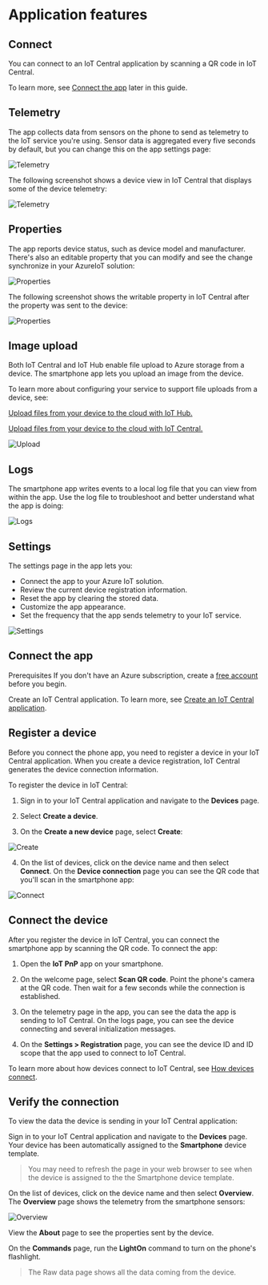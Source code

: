 # Application features

## Connect

You can connect to an IoT Central application by scanning a QR code in IoT Central.

To learn more, see [Connect the app](#connect-the-app) later in this guide.

## Telemetry

The app collects data from sensors on the phone to send as telemetry to the IoT service you're using. Sensor data is aggregated every five seconds by default, but you can change this on the app settings page:

![Telemetry](./media/telemetry.png)

The following screenshot shows a device view in IoT Central that displays some of the device telemetry:

![Telemetry](./media/central-telemetry.png)

## Properties

The app reports device status, such as device model and manufacturer. There's also an editable property that you can modify and see the change synchronize in your AzureIoT solution:

![Properties](./media/properties.png)

The following screenshot shows the writable property in IoT Central after the property was sent to the device:

![Properties](./media/central-writable-property.png)

## Image upload
Both IoT Central and IoT Hub enable file upload to Azure storage from a device. The smartphone app lets you upload an image from the device.

To learn more about configuring your service to support file uploads from a device, see:

[Upload files from your device to the cloud with IoT Hub.](https://learn.microsoft.com/en-us/azure/iot-hub/iot-hub-csharp-csharp-file-upload)

[Upload files from your device to the cloud with IoT Central.](https://learn.microsoft.com/en-us/azure/iot-central/core/howto-configure-file-uploads)

![Upload](./media/image-upload.png)

## Logs
The smartphone app writes events to a local log file that you can view from within the app. Use the log file to troubleshoot and better understand what the app is doing:

![Logs](./media/logs.png)

## Settings
The settings page in the app lets you:

- Connect the app to your Azure IoT solution.
- Review the current device registration information.
- Reset the app by clearing the stored data.
- Customize the app appearance.
- Set the frequency that the app sends telemetry to your IoT service.

![Settings](./media/settings.png)

## Connect the app

Prerequisites
If you don't have an Azure subscription, create a [free account](https://azure.microsoft.com/free/?WT.mc_id=A261C142F) before you begin.

Create an IoT Central application. To learn more, see [Create an IoT Central application](https://learn.microsoft.com/en-us/azure/iot-central/core/howto-create-iot-central-application).

## Register a device
Before you connect the phone app, you need to register a device in your IoT Central application. When you create a device registration, IoT Central generates the device connection information.

To register the device in IoT Central:

1. Sign in to your IoT Central application and navigate to the **Devices** page.

2. Select **Create a device**.

3. On the **Create a new device** page, select **Create**:

![Create](./media/iot-central-create-device.png)

4. On the list of devices, click on the device name and then select **Connect**. On the **Device connection** page you can see the QR code that you'll scan in the smartphone app:

![Connect](./media/device-connection-qr-code.png)

## Connect the device
After you register the device in IoT Central, you can connect the smartphone app by scanning the QR code. To connect the app:

1. Open the **IoT PnP** app on your smartphone.

2. On the welcome page, select **Scan QR code**. Point the phone's camera at the QR code. Then wait for a few seconds while the connection is established.

3. On the telemetry page in the app, you can see the data the app is sending to IoT Central. On the logs page, you can see the device connecting and several initialization messages.

4. On the **Settings > Registration** page, you can see the device ID and ID scope that the app used to connect to IoT Central.

To learn more about how devices connect to IoT Central, see [How devices connect](https://learn.microsoft.com/en-us/azure/iot-central/core/overview-iot-central-developer).

## Verify the connection
To view the data the device is sending in your IoT Central application:

Sign in to your IoT Central application and navigate to the **Devices** page. Your device has been automatically assigned to the **Smartphone** device template.

> You may need to refresh the page in your web browser to see when the device is assigned to the the Smartphone device template.

On the list of devices, click on the device name and then select **Overview**. The **Overview** page shows the telemetry from the smartphone sensors:

![Overview](./media/smartphone-overview.png)

View the **About** page to see the properties sent by the device.

On the **Commands** page, run the **LightOn** command to turn on the phone's flashlight.

> The Raw data page shows all the data coming from the device.